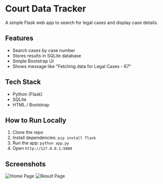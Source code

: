 # Court Data Tracker

A simple Flask web app to search for legal cases and display case details.

## Features
- Search cases by case number
- Stores results in SQLite database
- Simple Bootstrap UI
- Shows message like "Fetching data for Legal Cases - 67"

## Tech Stack
- Python (Flask)
- SQLite
- HTML / Bootstrap

## How to Run Locally
1. Clone the repo
2. Install dependencies: `pip install flask`
3. Run the app: `python app.py`
4. Open `http://127.0.0.1:5000`

## Screenshots
![Home Page](screenshots/home_page.png)
![Result Page](screenshots/result_page.png)

